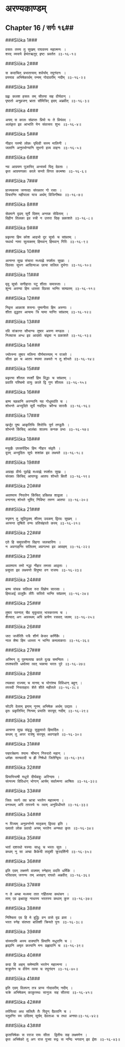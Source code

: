 अरण्यकाण्डम्
===============================


## Chapter 16  / सर्गः १६##


###Slōka 1###


    वसतः तस्य तु सुखम् राघवस्य महात्मनः ।
    शरद् व्यपाये हेमंतऋतुर् इष्टः प्रवर्तत ॥३-१६-१॥


###Slōka 2###


    स कदाचित् प्रभातायाम् शर्वर्याम् रघुनंदनः ।
    प्रययाव अभिषेकार्थम् रम्यम् गोदावरीम् नदीम् ॥३-१६-२॥


###Slōka 3###


    प्रह्वः कलश हसतः तम् सीतया सह वीर्यवान् ।
    पृष्ठतो अनुव्रजन् भ्राता सौमित्रिर् इदम् अब्रवीत् ॥३-१६-३॥


###Slōka 4###


    अयम् स कालः संप्राप्तः प्रियो यः ते प्रियंवद ।
    अलंकृत इव आभाति येन संवत्सरः शुभः ॥३-१६-४॥


###Slōka 5###


    नीहार परुषो लोकः पृथिवी सस्य मालिनी ।
    जलानि अनुपभोग्यानि सुभगो हव्य वाहनः ॥३-१६-५॥


###Slōka 6###


    नव आग्रयण पूजाभिर् अभ्यर्च्य पितृ देवताः ।
    कृत आग्रयणकाः काले सन्तो विगत कल्मषाः ॥३-१६-६॥


###Slōka 7###


    प्राज्यकामा जनपदाः संपन्नतर गो रसाः ।
    विचरन्ति महीपाला यात्र अर्थम् विजिगीषवः ॥३-१६-७॥


###Slōka 8###


    सेवमाने दृढम् सूर्ये दिशम् अन्तक सेविताम् ।
    विहीन तिलका इव स्त्री न उत्तरा दिक् प्रकाशते ॥३-१६-८॥


###Slōka 9###


    प्रकृत्या हिम कोश आढ्यो दूर सूर्याः च सांप्रतम् ।
    यथार्थ नामा सुव्यक्तम् हिमवान् हिमवान् गिरिः ॥३-१६-९॥


###Slōka 10###


    अत्यन्त सुख संचारा मध्याह्ने स्पर्शतः सुखाः ।
    दिवसाः सुभग आदित्याअः छाया सलिल दुर्भगाः ॥३-१६-१०॥


###Slōka 11###


    मृदु सूर्याः सनीहाराः पटु शीताः समारुताः ।
    शून्य अरण्या हिम ध्वस्ता दिवसा भान्ति साम्प्रतम् ॥३-१६-११॥


###Slōka 12###


    निवृत्त आकाश शयनाः पुष्यनीता हिम अरुणाः ।
    शीता वृद्धतर आयामः त्रि यामा यान्ति सांप्रतम् ॥३-१६-१२॥


###Slōka 13###


    रवि संक्रान्त सौभाग्यः तुषार अरुण मण्डलः ।
    निःश्वास अन्ध इव आदर्शाः चंद्रमा न प्रकाशते ॥३-१६-१३॥


###Slōka 14###


    ज्योत्स्ना तुषार मलिना पौर्णमास्याम् न राजते ।
    सीता इव च आतप श्यामा लक्ष्यते न तु शोभते ॥३-१६-१४॥


###Slōka 15###


    प्रकृत्या शीतल स्पर्शो हिम विद्धाः च सांप्रतम् ।
    प्रवाति पश्चिमो वायुः काले द्वि गुण शीतलः ॥३-१६-१५॥


###Slōka 16###


    बाष्प च्छन्नानि अरण्यानि यव गोधूमवंति च ।
    शोभन्ते अभ्युदिते सूर्ये नदद्भिः क्रौन्च सारसैः ॥३-१६-१६॥


###Slōka 17###


    खर्जूर पुष्प आकृतिभिः शिरोभिः पूर्ण तण्डुलैः ।
    शोभन्ते किंचिद् आलंबाः शालयः कनक प्रभाः ॥३-१६-१७॥


###Slōka 18###


    मयूखैः उपसर्पद्भिः हिम नीहार संवृतैः ।
    दूरम् अभ्युदितः सूर्यः शशांक इव लक्ष्यते ॥३-१६-१८॥


###Slōka 19###


    अग्राह्य वीर्यः पूर्वाह्णे मध्याह्ने स्पर्शतः सुखः ।
    संरक्तः किंचिद् आपाण्डुः आतपः शोभते क्षितौ ॥३-१६-१९॥


###Slōka 20###


    अवश्याय निपातेन किंचित् प्रक्लिन्न शाद्वला ।
    वनानाम् शोभते भूमिर् निविष्ट तरुण आतपा ॥३-१६-२०॥


###Slōka 21###


    स्पृशन् तु सुविपुलम् शीतम् उदकम् द्विरदः सुखम् ।
    अत्यन्त तृषितो वन्यः प्रतिसंहरते करम् ॥३-१६-२१॥


###Slōka 22###


    एते हि समुपासीना विहगा जलचारिणः ।
    न अवगाहन्ति सलिलम् अप्रगल्भा इव आवहम् ॥३-१६-२२॥


###Slōka 23###


    अवश्याय तमो नद्धा नीहार तमसा आवृताः ।
    प्रसुप्ता इव लक्ष्यन्ते विपुष्पा वन राजयः ॥३-१६-२३॥


###Slōka 24###


    बाष्प संचन्न सलिला रुत विज्ञेय सारसाः ।
    हिमाअर्द्र वालुकैः तीरैः सरितो भान्ति सांप्रतम् ॥३-१६-२४॥


###Slōka 25###


    तुषार पतनात् चैव मृदुत्वात् भास्करस्य च ।
    शैत्यात् अग अग्रस्थम् अपि प्रायेण रसवत् जलम् ॥३-१६-२५॥


###Slōka 26###


    जरा जर्जरितैः पत्रैः शीर्ण केसर कर्णिकैः ।
    नाल शेषा हिम ध्वस्ता न भान्ति कमलाकराः ॥३-१६-२६॥


###Slōka 27###


    अस्मिन् तु पुरुषव्याघ्र काले दुःख समन्वितः ।
    तपश्चरति धर्मात्मा त्वत् भक्त्या भरतः पुरे ॥३-१६-२७॥


###Slōka 28###


    त्यक्त्वा राज्यम् च मानम् च भोगांश्च विविधान् बहून् ।
    तपस्वी नियताहारः शेते शीते महीतले ॥३-१६-२८॥


###Slōka 29###


    सोऽपि वेलाम् इमाम् नूनम् अभिषेक अर्थम् उद्यतः ।
    वृतः प्रकृतिभिर् नित्यम् प्रयाति सरयूम् नदीम् ॥३-१६-२९॥


###Slōka 30###


    अत्यन्त सुख संवृद्धः सुकुमारो हिमार्दितः ।
    कथम् तु अपर रात्रेषु सरयूम् अवगाहते ॥३-१६-३०॥


###Slōka 31###


    पद्मपत्रेक्षणः श्यामः श्रीमान् निरुदरो महान् ।
    धर्मज्ञः सत्यवादी च ह्री निषेधो जितेन्द्रियः ॥३-१६-३१॥


###Slōka 32###


    प्रियाभिभाषी मधुरो दीर्घबाहुः अरिन्दमः ।
    संत्यज्य विविधान् भोगान् आर्यम् सर्वात्मना आश्रितः ॥३-१६-३२॥


###Slōka 33###


    जितः स्वर्गः तव भ्रात्रा भरतेन महात्मना ।
    वनस्थम् अपि तापस्ये यः त्वाम् अनुविधीयते ॥३-१६-३३॥


###Slōka 34###


    न पित्र्यम् अनुवर्न्तन्ते मातृकम् द्विपदा इति ।
    ख्यातो लोक प्रवादो अयम् भरतेन अन्यथा कृतः ॥३-१६-३४॥


###Slōka 35###


    भर्ता दशरथो यस्याः साधुः च भरतः सुतः ।
    कथम् नु सा अम्बा कैकेयी तादृशी क्रूरदर्शिनी ॥३-१६-३५॥


###Slōka 36###


    इति एवम् लक्ष्मणे वाक्यम् स्नेहात् वदति धर्मिके ।
    परिवादम् जनन्यः तम् असहन् राघवो अब्रवीत् ॥३-१६-३६॥


###Slōka 37###


    न ते अम्बा मध्यमा तात गर्हितव्या कथंचन ।
    ताम् एव इक्ष्वाकु नाथस्य भरतस्य कथाम् कुरु ॥३-१६-३७॥


###Slōka 38###


    निश्चिता एव हि मे बुद्धिः वन वासे दृढ व्रता ।
    भरत स्नेह संतप्ता बालिशी क्रियते पुनः ॥३-१६-३८॥


###Slōka 39###


    संस्मरामि अस्य वाक्यानि प्रियाणि मधुराणि च ।
    हृद्यानि अमृत कल्पानि मनः प्रह्लादानि च ॥३-१६-३९॥


###Slōka 40###


    कदा हि अहम् समेष्यामि भरतेन महात्मना ।
    शत्रुघ्नेन च वीरेण त्वया च रघुनंदन ॥३-१६-४०॥


###Slōka 41###


    इति एवम् विलपन् तत्र प्राप्य गोदावरीम् नदीम् ।
    चक्रे अभिषेकम् काकुत्स्थः सानुजः सह सीतया ॥३-१६-४१॥


###Slōka 42###


    तर्पयित्वा अथ सलिलैः तैः पितॄन् दैवतानि च ।
    स्तुवन्ति स्म उदितम् सूर्यम् देवताअः च तथा अनघाः॥३-१६-४२॥


###Slōka 43###


    कृताभिषेकः स रराज रामः सीता  द्वितीयः सह लक्ष्मणेन ।
    कृत अभिषेको तु अग राज पुत्र्या रुद्रः स नन्दिः भगवान् इव ईशः ॥३-१६-४३॥


